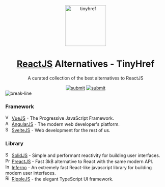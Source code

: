 <div align="center"><a target="_blank" href="https://tinyhref.com"><img src="https://i.imgur.com/cY13Vvb.png" height="128" alt="tinyhref"/></a></div>
<h1 align="center"><a target="_blank" href="https://tinyhref.com/alternatives/react">ReactJS</a> Alternatives - TinyHref</h1>
<p align="center">A curated collection of the best alternatives to ReactJS</p>

<div align="center"><a target="_blank" href="https://tinyhref.com/submit"><img src="https://img.shields.io/badge/Submit-c32769.svg?style=flat" alt="submit"/></a>
<a target="_blank" href="https://x.com/intent/follow?screen_name=tinyhref"><img src="https://img.shields.io/twitter/follow/tinyhref" alt="submit"/></a></div>

<img src="https://i.imgur.com/waxVImv.png" alt="break-line"/>

<h3>Framework</h3>

<div><img width="16" src="https://esm.sh/public-cdn-vi@1.1.83168-1757178405765/vue-logo.png" alt="VueJS"/> <a target="_blank" href="https://tinyhref.com/vuejs">VueJS</a> - The Progressive JavaScript Framework.</div>
<div><img width="16" src="https://esm.sh/file-public-cdn@1.1.35749-1757218899579/angular-logo.png" alt="AngularJS"/> <a target="_blank" href="https://tinyhref.com/angular">AngularJS</a> - The modern web developer&#x27;s platform.</div>
<div><img width="16" src="https://esm.sh/link-cdn-free-hn@1.1.15333-1757219466033/svelte-logo.jpg" alt="SvelteJS"/> <a target="_blank" href="https://tinyhref.com/svelte">SvelteJS</a> - Web development for the rest of us.</div>
<h3>Library</h3>

<div><img width="16" src="https://esm.sh/cdn-free-vi@1.1.81988-1757181439969/solid-logo.png" alt="SolidJS"/> <a target="_blank" href="https://tinyhref.com/solid">SolidJS</a> - Simple and performant reactivity for building user interfaces.</div>
<div><img width="16" src="https://esm.sh/link-cdn-free-vi@1.1.76521-1757215439376/preact-logo.png" alt="PreactJS"/> <a target="_blank" href="https://tinyhref.com/preact">PreactJS</a> - Fast 3kB alternative to React with the same modern API.</div>
<div><img width="16" src="https://esm.sh/link-cdn-free@1.1.25292-1757217695940/inferno-logo.png" alt="Inferno"/> <a target="_blank" href="https://tinyhref.com/inferno">Inferno</a> - An extremely fast React-like javascript library for building modern user interfaces.</div>
<div><img width="16" src="https://esm.sh/file-cdn-free@1.1.12515-1757689309139/ripple-logo.jpg" alt="RippleJS"/> <a target="_blank" href="https://tinyhref.com/ripple">RippleJS</a> - the elegant TypeScript UI framework.</div>
